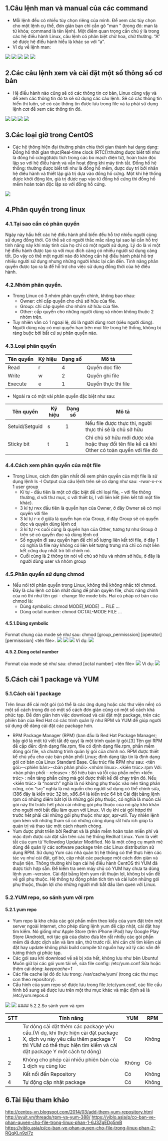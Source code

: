## 1.Câu lệnh man và manual của các command

- Mỗi lệnh đều có nhiều tùy chọn riêng của mình. Để xem các tùy chọn cho một lệnh cụ thể, đơn giản bạn chỉ cần gõ "man <command>" (trong đó: man là từ khóa; command là tên lệnh). Một điểm quan trọng cần chú ý là trong các hệ điều hành Linux, câu lệnh có phân biệt chữ hoa, chữ thường. “A” sẽ được hệ điều hành hiểu là khác so với “a”.
- Ví dụ về lệnh man:
<img src='https://i.imgur.com/mTj4J1R.png'> 
<img src='https://i.imgur.com/QBuo53N.png'> 
<img src='https://i.imgur.com/kwSbqKE.png'> 
<img src='https://i.imgur.com/lndHcM3.png'>
<img src='https://i.imgur.com/tsV1ZQJ.png'> 


## 2.Các câu lệnh xem và cài đặt một số thông số cơ bản

- Hệ điều hành nào cũng sẽ có các thông tin cơ bản, Linux cũng vậy và để xem các thông tin đó ta sẽ sử dụng các câu lệnh. Sẽ có các thông tin hiển thị luôn, sẽ có các thông tin được lưu trong file và ta phải sử dụng lệnh *cat* để xem các thông tin đó.

<img src='https://i.imgur.com/Wbolz7w.png'> 

<img src='https://i.imgur.com/h1Xwb1U.png'> 

<img src='https://i.imgur.com/lphIslW.png'>
<img src='https://i.imgur.com/auLNB8l.png'>

## 3.Các loại giờ trong CentOS
- Các hệ thông hiện đại thường phân chia thời gian thành hai dạng dạng:
Đồng hồ thời gian thực(Real-time clock (RTC)):thường được biết tới như là đồng hồ cứng(được tích trong các bo mạch điện tử), hoàn toàn độc lập so với hệ điều hành và vẫn hoạt động khi máy tính tắt.
Đồng hồ hệ thống: thường được biết tới như là đồng hồ mềm, được duy trì bởi nhân hệ điều hành và thiết lập giá trị dựa vào đồng hồ cứng. Một khi hệ thống được khởi động lên, giá trị được nạp vào từ đồng hồ cứng thì đồng hồ mềm hoàn toàn độc lập so với đồng hồ cứng.
<img src='https://i.imgur.com/fd3ZjJE.png'>

## 4.Phân quyền trong linux 
### 4.1.Tại sao cần có phân quyền
Ngày này hầu hết các hệ điều hành phổ biến đều hỗ trợ nhiều người cùng sử dụng đồng thời. Có thể sẽ có người thắc mắc rằng tại sao lại cần hỗ trợ tính năng này khi máy tính của họ chỉ có một người sử dụng. Lý do là vì một hệ điều hành được tạo ra với mục đích càng có nhiều người sử dụng càng tốt. Do vậy có thể một người nào đó không cần hệ điều hành phải hỗ trợ nhiều người sử dụng nhưng những người khác lại cần đến. Tính năng phân quyền được tạo ra là để hỗ trợ cho việc sử dụng đồng thời của hệ điều hành.
### 4.2.Nhóm phân quyền.
- Trong Linux có 3 nhóm phân quyền chính, không bao nhau:
	<ul>
	<li>Owner: chỉ cấp quyền cho chủ sở hữu của file.</li>
	<li>Group: chỉ cấp quyền cho nhóm sở hữu của file.</li>
	<li>Other: cấp quyền cho những người dùng và nhóm không thuộc 2 nhóm trên.</li>
	</ul>
- Tuy nhiên vẫn có 1 ngoại lệ, đó là người dùng root (siêu người dùng). Người dùng này có mọi quyền hạn trên mọi file trong hệ thống, không bị ràng buộc bởi bất cứ sự phân quyền nào.
### 4.3.Loại phân quyền
|**Tên quyền**|**Ký hiệu**|**Dạng số**|**Mô tả**|
|----------|-----|-----|-----------|
|Read|r|4|Quyền đọc file|
|Write|	w|2|Quyền ghi file|
|Execute|e|1|Quyền thực thi file|
- Ngoài ra có một vài phân quyền đặc biệt như sau:

|**Tên quyền**|**Ký hiệu**|**Dạng số**|**Mô tả**|
|---------|---------|-----------|----------------|
| Setuid/Setguid | s | 1 | Nếu file được thực thi, người thực thi sẽ là chủ sở hữu |
|Sticky bit|t|1|Chỉ chủ sở hữu mới được xóa hoặc thay đổi tên file kể cả khi Other có toàn quyền với file đó|
### 4.4.Cách xem phân quyền của một file 
- Trong Linux, cách đơn giản nhất để xem phân quyền của một file là sử dụng lệnh ls -l Output của câu lệnh trên sẽ có dạng như sau: -rwxr-x-r-x 1 user group
	<ul>
	<li>Kí tự - đầu tiên là một cờ đặc biệt để chỉ loại file, - với file thông thường, d với thư mục, c với thiết bị, l với liên kết (liên kết tới một file khác).</li>
	<li>3 kí tự rwx đầu tiên là quyền hạn của Owner, ở đây Owner sẽ có mọi quyền với file</li>
	<li>3 kí tự r-x ở giữa là quyền hạn của Group, ở đây Group sẽ có quyền đọc và quyền dùng lệnh cd</li>
	<li>3 kí tự r-x cuối cùng là quyền hạn của Other, tương tự như Group ở trên sẽ có quyền đọc và dùng lệnh cd</li>
	<li>Số nguyên đi sau quyền hạn để chỉ số lượng liên kết tới file, ở đây 1 có nghĩa là file này không có liên kết tượng trưng mà chỉ có một liên kết cứng duy nhất trỏ tới chính nó.</li>
	<li>Cuối cùng là 2 thông tin nói về chủ sở hữu và nhóm sở hữu, ở đây là người dùng user và nhóm group</li>
	</ul>
### 4.5.Phân quyền sử dụng chmod
- Nếu nói tới phân quyền trong Linux, không thể không nhắc tới chmod. Đây là câu lệnh cơ bản nhất dùng để phân quyền file, chức năng chính của nó thì như tên gọi - change file mode bits. Hai cú pháp cơ bản của chmod là:
	<ul>
	<li>Dùng symbolic: chmod MODE[,MODE] ... FILE ... </li>
	<li>Dùng octal number: chmod OCTAL-MODE FILE ... </li>
	</ul>
#### 4.5.1.Dùng symbolic
Format chung của mode sẽ như sau: chmod [group_permisssion] [operator] [permisssion] <tên file>.
<img src='https://i.imgur.com/zdyvRXY.png'>
<img src='https://i.imgur.com/bz1qRCP.png'>
<img src='https://i.imgur.com/EIhHdFG.png'>
Ví dụ:
<img src='https://i.imgur.com/qVPs7rR.png'>
#### 4.5.2.Dùng octal number
Format của mode sẽ như sau: chmod [octal number] <tên file>
<img src='https://i.imgur.com/5qUmA1i.png'>
Ví dụ: 
<img src='https://i.imgur.com/yqsOcUg.png'>

## 5.Cách cài 1 package và YUM
### 5.1.Cách cài 1 package 
Trên linux để cài một gói (có thể là các ứng dụng hoặc các thư viện nền) có một số cách trong đó có một số cách đơn giản cũng có một số cách khá phức tạp.
Để đơn giản hơn việc download và cài đặt một package, trên các phiên bản của Red Hat có các trình quản lý như RPM và YUM để giúp người sử dụng dễ dàng cài đặt các package hơn.
- RPM Package Manager (RPM) (ban đầu là Red Hat Package Manager; bây giờ là một từ viết tắt đệ quy) là một trình quản lý gói.[3] Tên gọi RPM đề cập đến: định dạng file.rpm, file có định dạng file.rpm, phần mềm đóng gói file, và chương trình quản lý gói của chính nó. RPM được thiết kế chủ yếu cho các bản phân phối Linux; định dạng tập tin là định dạng gói cơ bản của Linux Standard Base.
Cấu trúc file RPM như sau:
<tên gói>-<phiên bản>-<bản phân phối>.<nhóm linux>.<linux distro>.<kiến trúc>.rpm
Với:
<bản phân phối – release> : Số hiệu bản vá lỗi của phần mềm
<kiến trúc> : nền tảng phần cứng mà gói được thiết kế để chạy trên đó. Nếu <kiến trúc> là “noarch” nghĩa là nó không phụ thuộc vào nền tảng phần cứng, còn “src” nghĩa là mã nguồn cho người sử dụng có thể chỉnh sửa, i386 đây là kiến trúc 32 bit, x86_64 là kiến trúc 64 bit
Cài đặt bằng lệnh rpm có những điểm bất lợi là những gói phụ thuộc, có nghĩa là muốn cài gói này thì trước hêt phải cài những gói phụ thuộc của nó gây khó khăn cho người mới bắt đầu làm quen với Linux. Ví dụ khi cài gói httpd thì trước hết phải cài những gói phụ thuộc như apr, apr-util. Tuy nhiên lệnh rpm kèm với những tham số có những công dụng rất hữu ích giúp ta quản trị và thao tác một cách nhanh chóng.
- Yum được phát triển bởi Redhat và là phần mềm hoàn toàn miễn phí và mặc định được cài đặt sẵn trên các hệ thống Redhat Linux. Yum là viết tắt của cụm từ Yellowdog Updater Modified. Nó là một công cụ mạnh mẽ dùng để quản lý các software package trên các Linux distribution sử dụng RPM. Sử dụng Yum các nhà quản trị hệ thống có thể thực hiện các tác vụ như cài đặt, gỡ bỏ, cập nhật các package một cách đơn giản và thuận tiện.
Thông thường khi bạn cài hệ điều hành CentOS thì YUM đã được tích hợp sẵn. Để kiểm tra xem máy chủ có YUM hay chưa ta dùng lệnh yum –version.
Cài đặt bằng lệnh yum rất thuận lợi, không bị vấn đề về gói phụ thuộc. Hệ thống tự động phân tích tìm và cài luôn những gói phụ thuộc, thuận lợi cho những người mới bắt đầu làm quen với Linux.
### 5.2.YUM repo, so sánh yum với rpm
#### 5.2.1.yum repo 
- Yum repo là kho chứa các gói phần mềm theo kiểu của yum đặt trên một server ngoài Internet, cho phép dùng lệnh yum để cập nhật, cài đặt hay tìm kiếm. Nó giống như Apple Store (trên iPhone iPad) hay Google Play Store (Android), nơi tác giả của distro đưa lên rất nhiều các gói phần mềm đã được dịch sẵn và làm sẵn, thử trước rồi. khi cần chỉ tìm kiếm cài đặt hay update không phải build compile từ nguồn hay xử lý các vấn đề tương thích gì phức tạp. 
- Các gói sau khi download về sẽ bị xóa hết, không lưu như bên Ubuntu! Muốn giữ lại các gói yum tải về, sửa file config: /etc/yum.conf
Sửa hoặc thêm cái dòng: *keepcache=1​*
- Các file cache lại đó đc lưu trong: /var/cache/yum/ (trong các thư mục con theo repository).
- Cấu hình của yum repo sẽ được lưu trong file /etc/yum.conf, các file cấu hình bổ sung sẽ được lưu trên một thư mục khác và mặc định sẽ là /etc/yum.repos.d
<img src='https://i.imgur.com/fj9xc6M.png'>
<img src='https://i.imgur.com/tI5lcZg.png'>
#### 5.2.2.So sánh yum và rpm
	
|**STT**|**Tính năng**|**YUM**|**RPM**|
|-----|---------------------------|----|----|
| 1 | Tự động cài đặt thêm các package yêu cầu.(Ví dụ, khi thực hiện cài đặt package X, dịch vụ này yêu cầu thêm package Y thì YUM có thể thực hiện tìm kiếm và cài đặt package Y một cách tự động) | Có | Không |
| 2 | Không cho phép cài nhiều phiên bản của 1 dịch vụ cùng lúc | Không | Có |
| 3 | Kết nối đến Repository | Có | Không |
| 4 | Tự động cập nhật package | Có | Không |

## 6.Tài liệu tham khảo
http://centos-vn.blogspot.com/2014/03/add-them-yum-repository.html http://svuit.vn/threads/rpm-va-yum-388/
https://viblo.asia/p/co-ban-ve-phan-quyen-cho-file-trong-linux-phan-1-6J3ZgEDg5mB https://viblo.asia/p/co-ban-ve-phan-quyen-cho-file-trong-linux-phan-2-RQqKLn9zl7z
